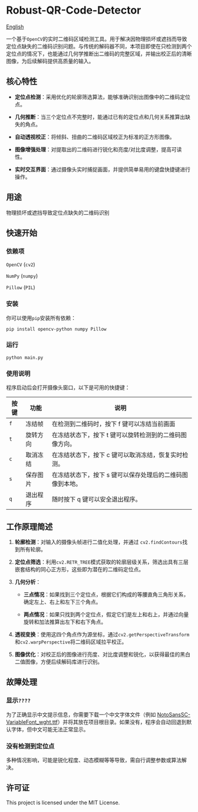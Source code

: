 # Robust-QR-Code-Detector

[English](./README.md)

一个基于`OpenCV`的实时二维码区域检测工具。用于解决因物理损坏或遮挡而导致定位点缺失的二维码识别问题。与传统的解码器不同，本项目即使在只检测到两个定位点的情况下，也能通过几何学推断出二维码的完整区域，并输出校正后的清晰图像，为后续解码提供高质量的输入。

## 核心特性

- **定位点检测**：采用优化的轮廓筛选算法，能够准确识别出图像中的二维码定位点。

- **几何推断**：当三个定位点不完整时，能通过已有的定位点和几何关系推算出缺失的角点。

- **自动透视校正**：将倾斜、扭曲的二维码区域校正为标准的正方形图像。

- **图像增强处理**：对提取出的二维码进行锐化和亮度/对比度调整，提高可读性。

- **实时交互界面**：通过摄像头实时捕捉画面，并提供简单易用的键盘快捷键进行操作。

## 用途

物理损坏或遮挡导致定位点缺失的二维码识别

## 快速开始

### 依赖项

`OpenCV` (`cv2`)

`NumPy` (`numpy`)

`Pillow` (`PIL`)

### 安装

你可以使用`pip`安装所有依赖：

```shell
pip install opencv-python numpy Pillow
```

### 运行

```shell
python main.py
```

### 使用说明

程序启动后会打开摄像头窗口，以下是可用的快捷键：

| 按键 | 功能 | 说明 |
| -------- | -------- | -------- |
|`f`|冻结帧|在检测到二维码时，按下 f 键可以冻结当前画面|
|`t`|旋转方向|在冻结状态下，按下 t 键可以旋转检测到的二维码图像方向。|
|`c`|取消冻结|在冻结状态下，按下 c 键可以取消冻结，恢复实时检测。|
|`s`|保存图片|在冻结状态下，按下 s 键可以保存处理后的二维码图像到本地。|
|`q`|退出程序|随时按下 q 键可以安全退出程序。|


## 工作原理简述

1. **轮廓检测**：对输入的摄像头帧进行二值化处理，并通过 `cv2.findContours`找到所有轮廓。

2. **定位点筛选**：利用`cv2.RETR_TREE`模式获取的轮廓层级关系，筛选出具有三层嵌套结构的同心正方形，这些即为潜在的二维码定位点。

3. **几何分析**：

    - **三点情况**：如果找到三个定位点，根据它们构成的等腰直角三角形关系，确定左上、右上和左下三个角点。

    - **两点情况**：如果只找到两个定位点，假定它们是左上和右上，并通过向量旋转和加法推算出左下和右下角点。

4. **透视变换**：使用这四个角点作为源坐标，通过`cv2.getPerspectiveTransform`和`cv2.warpPerspective`将二维码区域拉平校正。

5. **图像优化**：对校正后的图像进行亮度、对比度调整和锐化，以获得最佳的黑白二值图像，方便后续解码库进行识别。

## 故障处理

### 显示`????`
为了正确显示中文提示信息，你需要下载一个中文字体文件（例如 [NotoSansSC-VariableFont_wght.ttf](https://fonts.google.com/noto/specimen/Noto+Sans+SC)）并将其放在项目根目录。如果没有，程序会自动回退到默认字体，但中文可能无法正常显示。

### 没有检测到定位点

多种情况影响，可能是锐化程度、动态模糊等等导致，需自行调整参数或算法解决。

## 许可证

This project is licensed under the MIT License.
